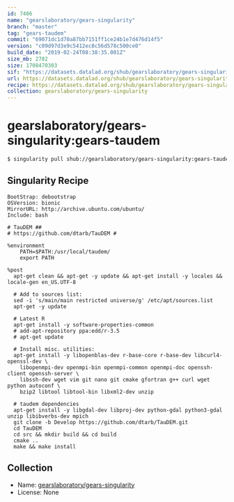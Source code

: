 ```yaml
---
id: 7406
name: "gearslaboratory/gears-singularity"
branch: "master"
tag: "gears-taudem"
commit: "69071dc1d70a87bb7151ff1ce24b1e7d476d14f5"
version: "c09d97d3e9c5412ec8c56d578c500ce0"
build_date: "2019-02-24T08:38:35.001Z"
size_mb: 2782
size: 1708470303
sif: "https://datasets.datalad.org/shub/gearslaboratory/gears-singularity/gears-taudem/2019-02-24-69071dc1-c09d97d3/c09d97d3e9c5412ec8c56d578c500ce0.simg"
url: https://datasets.datalad.org/shub/gearslaboratory/gears-singularity/gears-taudem/2019-02-24-69071dc1-c09d97d3/
recipe: https://datasets.datalad.org/shub/gearslaboratory/gears-singularity/gears-taudem/2019-02-24-69071dc1-c09d97d3/Singularity
collection: gearslaboratory/gears-singularity
---
```


# gearslaboratory/gears-singularity:gears-taudem

```bash
$ singularity pull shub://gearslaboratory/gears-singularity:gears-taudem
```

## Singularity Recipe

```singularity
BootStrap: debootstrap
OSVersion: bionic
MirrorURL: http://archive.ubuntu.com/ubuntu/
Include: bash

# TauDEM ## 
# https://github.com/dtarb/TauDEM #

%environment
    PATH=$PATH:/usr/local/taudem/
    export PATH

%post
  apt-get clean && apt-get -y update && apt-get install -y locales && locale-gen en_US.UTF-8
	
  # Add to sources list:
  sed -i 's/main/main restricted universe/g' /etc/apt/sources.list
  apt-get -y update

  # Latest R
  apt-get install -y software-properties-common
  # add-apt-repository ppa:edd/r-3.5
  # apt-get update

  # Install misc. utilities:
  apt-get install -y libopenblas-dev r-base-core r-base-dev libcurl4-openssl-dev \
  	libopenmpi-dev openmpi-bin openmpi-common openmpi-doc openssh-client openssh-server \
  	libssh-dev wget vim git nano git cmake gfortran g++ curl wget python autoconf \
  	bzip2 libtool libtool-bin libxml2-dev unzip
  
  # taudem dependencies
  apt-get install -y libgdal-dev libproj-dev python-gdal python3-gdal unzip libibverbs-dev mpich 
  git clone -b Develop https://github.com/dtarb/TauDEM.git
  cd TauDEM
  cd src && mkdir build && cd build
  cmake ..
  make && make install
```

## Collection

 - Name: [gearslaboratory/gears-singularity](https://github.com/gearslaboratory/gears-singularity)
 - License: None

